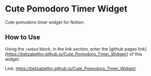 # Cute Pomodoro Timer Widget

Cute pomodoro timer widget for Notion.

## How to Use

Using the `/embed` block, in the link section, enter the [github pages link] (https://betzabethn.github.io/Cute_Pomodoro_Timer_Widget/)  of this widget.

Link: https://betzabethn.github.io/Cute_Pomodoro_Timer_Widget/